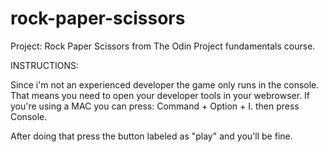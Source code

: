 # rock-paper-scissors
Project: Rock Paper Scissors from The Odin Project fundamentals course. 

INSTRUCTIONS:

Since i'm not an experienced developer the game only runs in the console.
That means you need to open your developer tools in your webrowser. If you're using a MAC you can press: Command + Option + I. then press Console.

After doing that press the button labeled as "play" and you'll be fine. 